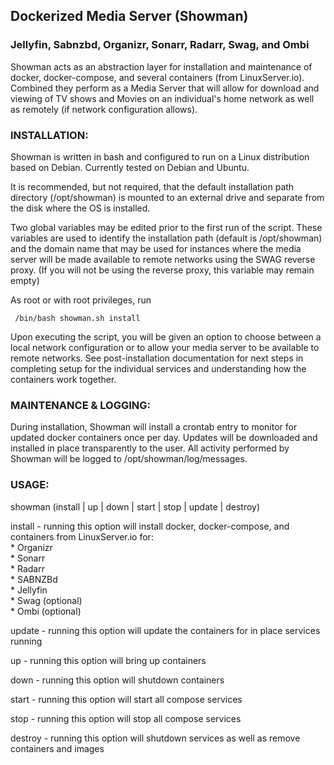 <h2>Dockerized Media Server (Showman)</h2>

<h3>Jellyfin, Sabnzbd, Organizr, Sonarr, Radarr, Swag, and Ombi</h3>

Showman acts as an abstraction layer for installation and maintenance of docker, 
docker-compose, and several containers (from LinuxServer.io). Combined they perform as a Media Server
that will allow for download and viewing of TV shows and Movies on an 
individual's home network as well as remotely (if network configuration allows).

<h3>INSTALLATION:</h3>

Showman is written in bash and configured to run on a Linux distribution based on Debian. 
Currently tested on Debian and Ubuntu. 

It is recommended, but not required, that the default installation path directory (/opt/showman) 
is mounted to an external drive and separate from the disk where the OS is installed.

Two global variables may be edited prior to the first run of the script. These variables
are used to identify the installation path (default is /opt/showman) and the domain
name that may be used for instances where the media server will be made available
to remote networks using the SWAG reverse proxy. (If you will not be using the reverse
proxy, this variable may remain empty)

As root or with root privileges, run 

     /bin/bash showman.sh install
     
Upon executing the script, you will be given an option to choose between a local 
network configuration or to allow your media server to be available to remote networks. 
See post-installation documentation for next steps in completing setup for the individual
services and understanding how the containers work together.

<h3>MAINTENANCE & LOGGING:</h3>

During installation, Showman will install a crontab entry to monitor for updated docker containers once per
day. Updates will be downloaded and installed in place transparently to the user.
All activity performed by Showman will be logged to /opt/showman/log/messages.

<h3>USAGE:</h3>

showman (install | up | down | start | stop | update | destroy)

install - running this option will install docker, docker-compose, and containers from LinuxServer.io for:<br>
      * Organizr<br>
      * Sonarr<br>
      * Radarr<br>
      * SABNZBd<br>
      * Jellyfin<br>
      * Swag (optional)<br>
      * Ombi (optional)<p>

update - running this option will update the containers for in place services running

up - running this option will bring up containers 

down - running this option will shutdown containers

start - running this option will start all compose services 

stop - running this option will stop all compose services

destroy - running this option will shutdown services as well as remove containers and images
